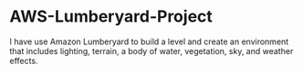 # AWS-Lumberyard-Project
I have use Amazon Lumberyard to build a level and create an environment that includes lighting, terrain, a body of water, vegetation, sky, and weather effects.
